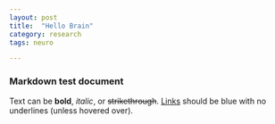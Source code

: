 ```yaml
---
layout: post
title:  "Hello Brain"
category: research
tags: neuro

---
```


### Markdown test document

Text can be **bold**, _italic_, or ~~strikethrough~~. [Links](https://github.com) should be blue with no underlines (unless hovered over).
